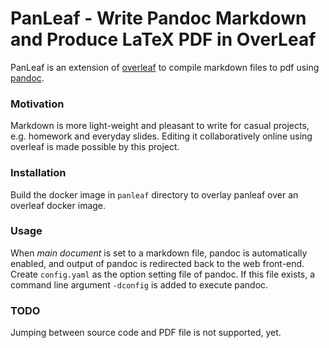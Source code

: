 PanLeaf - Write Pandoc Markdown and Produce LaTeX PDF in OverLeaf
===

PanLeaf is an extension of [overleaf](https://github.com/overleaf/overleaf) to compile markdown files to pdf using [pandoc](https://github.com/jgm/pandoc).

### Motivation

Markdown is more light-weight and pleasant to write for casual projects, e.g. homework and everyday slides.
Editing it collaboratively online using overleaf is made possible by this project.

### Installation 

Build the docker image in `panleaf` directory to overlay panleaf over an overleaf docker image.

### Usage

When _main document_ is set to a markdown file, pandoc is automatically enabled, and output of pandoc is redirected back to the web front-end.
Create `config.yaml` as the option setting file of pandoc.
If this file exists, a command line argument `-dconfig` is added to execute pandoc.

### TODO

Jumping between source code and PDF file is not supported, yet.

